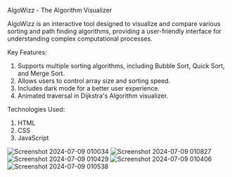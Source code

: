 AlgoWizz - The Algorithm Visualizer

AlgoWizz is an interactive tool designed to visualize and compare various sorting and path finding algorithms, providing a user-friendly interface for understanding complex computational processes.

Key Features:
1) Supports multiple sorting algorithms, including Bubble Sort, Quick Sort, and Merge Sort.
2) Allows users to control array size and sorting speed.
3) Includes dark mode for a better user experience.
4) Animated traversal in Dijkstra's Algorithm visualizer.

Technologies Used:
1) HTML
2) CSS
3) JavaScript

![Screenshot 2024-07-09 010034](https://github.com/Ansh00l/AlgoWizz/assets/106447222/b357ec4f-91e3-4df2-90a1-1ff3600304dd)
![Screenshot 2024-07-09 010827](https://github.com/Ansh00l/AlgoWizz/assets/106447222/4f54e63a-9277-4b6a-a81b-2906e269cd97)
![Screenshot 2024-07-09 010429](https://github.com/Ansh00l/AlgoWizz/assets/106447222/f79122b3-216e-4b92-8a67-ec709e137871)
![Screenshot 2024-07-09 010406](https://github.com/Ansh00l/AlgoWizz/assets/106447222/fda9cea6-25b3-4a4e-8f9f-e2a9bc55e742)
![Screenshot 2024-07-09 010538](https://github.com/Ansh00l/AlgoWizz/assets/106447222/e3a46b0c-7253-4903-9f09-f5d34daa9e2f)



